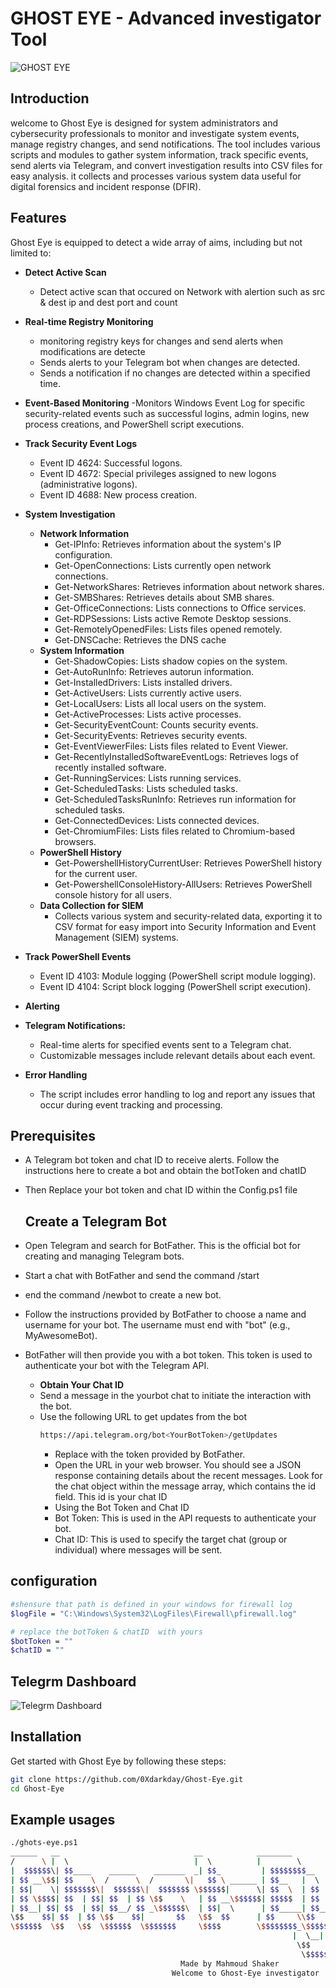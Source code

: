 # GHOST EYE - Advanced investigator Tool
![GHOST EYE ](images/logo.jpg)
## Introduction

welcome to Ghost Eye is designed for system administrators and cybersecurity professionals to monitor and investigate system events, manage registry changes, and send notifications. The tool includes various scripts and modules to gather system information, track specific events, send alerts via Telegram, and convert investigation results into CSV files for easy analysis. it collects and processes various system data useful for digital forensics and incident response (DFIR).

## Features
 Ghost Eye is equipped to detect a wide array of aims, including but not limited to:
 
- **Detect Active Scan**
   - Detect active scan that occured on Network with alertion such as src & dest ip and dest port and  count
- **Real-time Registry Monitoring**
  - monitoring registry keys for changes and send alerts when modifications are detecte
  - Sends alerts to your Telegram bot when changes are detected.
  - Sends a notification if no changes are detected within a specified time.
- **Event-Based Monitoring**
   -Monitors Windows Event Log for specific security-related events such as successful logins, admin logins, new process creations, and PowerShell script executions.
- **Track Security Event Logs**
   - Event ID 4624: Successful logons.
   - Event ID 4672: Special privileges assigned to new logons (administrative logons).
   - Event ID 4688: New process creation.
  
- **System Investigation**
   - **Network Information**
      - Get-IPInfo: Retrieves information about the system's IP configuration.
      - Get-OpenConnections: Lists currently open network connections.
      - Get-NetworkShares: Retrieves information about network shares.
      - Get-SMBShares: Retrieves details about SMB shares.
      - Get-OfficeConnections: Lists connections to Office services.
      - Get-RDPSessions: Lists active Remote Desktop sessions.
      - Get-RemotelyOpenedFiles: Lists files opened remotely.
      - Get-DNSCache: Retrieves the DNS cache
   - **System Information**
      - Get-ShadowCopies: Lists shadow copies on the system.
      - Get-AutoRunInfo: Retrieves autorun information.
      - Get-InstalledDrivers: Lists installed drivers.
      - Get-ActiveUsers: Lists currently active users.
      - Get-LocalUsers: Lists all local users on the system.
      - Get-ActiveProcesses: Lists active processes.
      - Get-SecurityEventCount: Counts security events.
      - Get-SecurityEvents: Retrieves security events.
      - Get-EventViewerFiles: Lists files related to Event Viewer.
      - Get-RecentlyInstalledSoftwareEventLogs: Retrieves logs of recently installed software.
      - Get-RunningServices: Lists running services.
      - Get-ScheduledTasks: Lists scheduled tasks.
      - Get-ScheduledTasksRunInfo: Retrieves run information for scheduled tasks.
      - Get-ConnectedDevices: Lists connected devices.
      - Get-ChromiumFiles: Lists files related to Chromium-based browsers.
   - **PowerShell History**
      - Get-PowershellHistoryCurrentUser: Retrieves PowerShell history for the current user.
      - Get-PowershellConsoleHistory-AllUsers: Retrieves PowerShell console history for all users.
   - **Data Collection for SIEM**
      - Collects various system and security-related data, exporting it to CSV format for easy import into Security Information and Event Management (SIEM) systems.
      
- **Track PowerShell Events**
   - Event ID 4103: Module logging (PowerShell script module logging).
   - Event ID 4104: Script block logging (PowerShell script execution).
     
- **Alerting**
 - **Telegram Notifications:**
   - Real-time alerts for specified events sent to a Telegram chat.
   - Customizable messages include relevant details about each event.
   
- **Error Handling**
  - The script includes error handling to log and report any issues that occur during event tracking and processing.

## Prerequisites
- A Telegram bot token and chat ID to receive alerts. Follow the instructions here to create a bot and obtain the botToken and chatID
  
- Then Replace your bot token and chat ID within the Config.ps1 file

  ## Create a Telegram Bot
- Open Telegram and search for BotFather. This is the official bot for creating and managing Telegram bots.
- Start a chat with BotFather and send the command /start
- end the command /newbot to create a new bot.
- Follow the instructions provided by BotFather to choose a name and username for your bot. The username must end with "bot" (e.g., MyAwesomeBot).
- BotFather will then provide you with a bot token. This token is used to authenticate your bot with the Telegram API.
   - **Obtain Your Chat ID**
   - Send a message in the yourbot chat to initiate the interaction with the bot.
   - Use the following URL to get updates from the bot
     ```sh
     https://api.telegram.org/bot<YourBotToken>/getUpdates
     ```
     - Replace <YourBotToken> with the token provided by BotFather.
     - Open the URL in your web browser. You should see a JSON response containing details about the recent messages. Look for the chat object within the message array, which contains the id field. This id is your            chat ID
     - Using the Bot Token and Chat ID
     - Bot Token: This is used in the API requests to authenticate your bot.
     - Chat ID: This is used to specify the target chat (group or individual) where messages will be sent.
## configuration
```sh
#shensure that path is defined in your windows for firewall log  
$logFile = "C:\Windows\System32\LogFiles\Firewall\pfirewall.log"

# replace the botToken & chatID  with yours
$botToken = ""
$chatID = ""
```
## Telegrm Dashboard
![Telegrm Dashboard](images/Dashbord.png)

## Installation
Get started with Ghost Eye by following these steps:
```sh
git clone https://github.com/0Xdarkday/Ghost-Eye.git
cd Ghost-Eye
```
## Example usages
  ```sh
./ghots-eye.ps1
  ______   __                              __            ________                    
 /      \ |  \                            |  \          |        \                   
|  $$$$$$\| $$____    ______    _______  _| $$_         | $$$$$$$$__    __   ______  
| $$ __\$$| $$    \  /      \  /       \|   $$ \ ______ | $$__   |  \  |  \ /      \ 
| $$|    \| $$$$$$$\|  $$$$$$\|  $$$$$$$ \$$$$$$|      \| $$  \  | $$  | $$|  $$$$$$\
| $$ \$$$$| $$  | $$| $$  | $$ \$$    \   | $$ __\$$$$$$| $$$$$  | $$  | $$| $$    $$
| $$__| $$| $$  | $$| $$__/ $$ _\$$$$$$\  | $$|  \      | $$_____| $$__/ $$| $$$$$$$$
 \$$    $$| $$  | $$ \$$    $$|       $$   \$$  $$      | $$     \\$$    $$ \$$     \
  \$$$$$$  \$$   \$$  \$$$$$$  \$$$$$$$     \$$$$        \$$$$$$$$_\$$$$$$$  \$$$$$$$
                                                                 |  \__| $$          
                                                                  \$$    $$          
                                                                   \$$$$$$   
                                        Made by Mahmoud Shaker
                                      Welcome to Ghost-Eye investigator   
   
